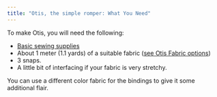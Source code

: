 ```yaml
---
title: "Otis, the simple romper: What You Need"
---
```


To make Otis, you will need the following:

- [Basic sewing supplies](/docs/sewing/basic-sewing-supplies)
- About 1 meter (1.1 yards) of a suitable fabric ([see Otis Fabric options](/docs/patterns/otis/fabric/))
- 3 snaps.
- A little bit of interfacing if your fabric is very stretchy.

<Note>

You can use a different color fabric for the bindings to give it some additional flair.

</Note>
